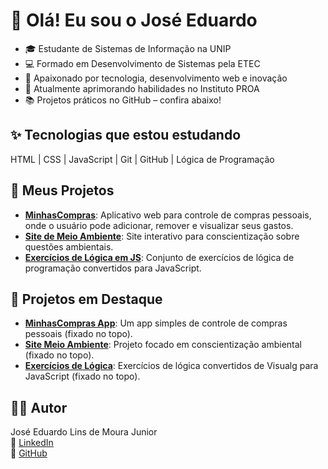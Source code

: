 # 👋 Olá! Eu sou o José Eduardo

- 🎓 Estudante de Sistemas de Informação na UNIP
- 💻 Formado em Desenvolvimento de Sistemas pela ETEC
- 🚀 Apaixonado por tecnologia, desenvolvimento web e inovação
- 🌱 Atualmente aprimorando habilidades no Instituto PROA
- 📚 Projetos práticos no GitHub – confira abaixo!

## ✨ Tecnologias que estou estudando
HTML | CSS | JavaScript | Git | GitHub | Lógica de Programação

## 🚀 Meus Projetos
- **[MinhasCompras](https://github.com/Joseeduardo77/MinhasCompras)**: Aplicativo web para controle de compras pessoais, onde o usuário pode adicionar, remover e visualizar seus gastos.
- **[Site de Meio Ambiente](https://github.com/Joseeduardo77/site-meio-ambiente)**: Site interativo para conscientização sobre questões ambientais.
- **[Exercícios de Lógica em JS](https://github.com/Joseeduardo77/exercicios-logica-js)**: Conjunto de exercícios de lógica de programação convertidos para JavaScript.

## 📢 Projetos em Destaque
- **[MinhasCompras App](https://github.com/Joseeduardo77/minhas-compras-app)**: Um app simples de controle de compras pessoais (fixado no topo).
- **[Site Meio Ambiente](https://github.com/Joseeduardo77/site-meio-ambiente)**: Projeto focado em conscientização ambiental (fixado no topo).
- **[Exercícios de Lógica](https://github.com/Joseeduardo77/exercicios-logica-js)**: Exercícios de lógica convertidos de Visualg para JavaScript (fixado no topo).

## 👨‍💻 Autor
José Eduardo Lins de Moura Junior  
🔗 [LinkedIn](https://www.linkedin.com/in/jos%C3%A9-eduardo-lins-a13541189/)  
🔗 [GitHub](https://github.com/Joseeduardo77)
